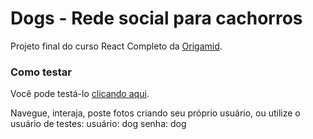 # Dogs - Rede social para cachorros

Projeto final do curso React Completo da [Origamid](https://origamid.com).

### Como testar

Você pode testá-lo [clicando aqui](https://heyralfs.github.io/dogs-app/).

Navegue, interaja, poste fotos criando seu próprio usuário, ou utilize o usuário de testes:
usuário: dog
senha: dog
